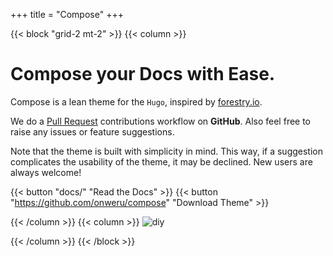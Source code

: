 +++
title = "Compose"
+++

{{< block "grid-2 mt-2" >}}
{{< column >}}

# Compose your Docs with __Ease__.

Compose is a lean theme for the `Hugo`, inspired by [forestry.io](https://forestry.io). 

We do a [Pull Request](https://github.com/onweru/compose/pulls) contributions workflow on **GitHub**. Also feel free to raise any issues or feature suggestions.

Note that the theme is built with simplicity in mind. This way, if a suggestion complicates the usability of the theme, it may be declined. New users are always welcome!

{{< button "docs/" "Read the Docs" >}} {{< button "https://github.com/onweru/compose" "Download Theme" >}}

{{< /column >}}
{{< column >}}
![diy](/images/diy.jpeg)

<!-- Photo by [Jasmin Schreiber](https://unsplash.com/@lavievagabonde?utm_source=unsplash&utm_medium=referral&utm_content=creditCopyText) on Unsplash -->

{{< /column >}}
{{< /block >}}
